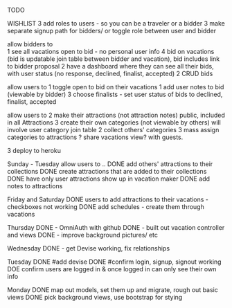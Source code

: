 TODO


WISHLIST
3 add roles to users - so you can be a traveler or a bidder
3 make separate signup path for bidders/ or toggle role between user and bidder

allow bidders to  
1 see all vacations open to bid - no personal user info
4 bid on vacations (bid is updatable join table between bidder and vacation), bid includes link to bidder proposal
2 have a dashboard where they can see all their bids, with user status (no response, declined, finalist, accepted)
2 CRUD bids

allow users to
1 toggle open to bid on their vacations
1 add user notes to bid (viewable by bidder)
3 choose finalists - set user status of bids to declined, finalist, accepted


allow users to
2 make their attractions (not attraction notes) public, included in all Attractions
3 create their own categories (not viewable by others) will involve user category join table
2 collect others' categories
3 mass assign categories to attractions
? share vacations view? with guests.

3 deploy to heroku




Sunday - Tuesday
allow users to ..
DONE add others' attractions to their collections
DONE create attractions that are added to their collections
DONE have only user attractions show up in vacation maker
DONE add notes to attractions


Friday and Saturday
DONE users to add attractions to their vacations - checkboxes not working
DONE add schedules - create them through vacations


Thursday
DONE - OmniAuth with github
DONE - built out vacation controller and views
DONE - improve background pictures/ etc

Wednesday
DONE - get Devise working, fix relationships

Tuesday
DONE #add devise
DONE #confirm login, signup, signout working
DOE confirm users are logged in & once logged in can only see their own info

Monday
DONE map out models, set them up and migrate, rough out basic views
DONE pick background views, use bootstrap for stying
